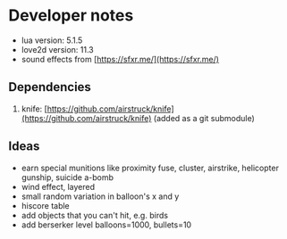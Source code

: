 # Developer notes

- lua version: 5.1.5
- love2d version: 11.3
- sound effects from [https://sfxr.me/](https://sfxr.me/)

## Dependencies

1. knife: [https://github.com/airstruck/knife](https://github.com/airstruck/knife) (added as a git submodule)

## Ideas

- earn special munitions like proximity fuse, cluster, airstrike, helicopter gunship, suicide a-bomb
- wind effect, layered
- small random variation in balloon's x and y
- hiscore table
- add objects that you can't hit, e.g. birds
- add berserker level balloons=1000, bullets=10
